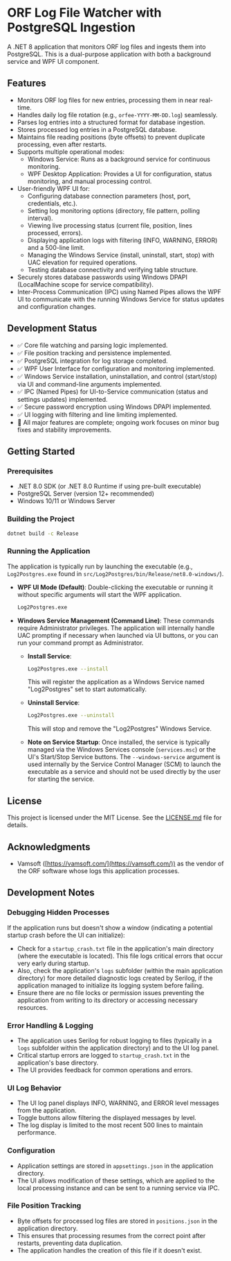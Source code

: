 # ORF Log File Watcher with PostgreSQL Ingestion

A .NET 8 application that monitors ORF log files and ingests them into PostgreSQL. This is a dual-purpose application with both a background service and WPF UI component.

## Features

- Monitors ORF log files for new entries, processing them in near real-time.
- Handles daily log file rotation (e.g., `orfee-YYYY-MM-DD.log`) seamlessly.
- Parses log entries into a structured format for database ingestion.
- Stores processed log entries in a PostgreSQL database.
- Maintains file reading positions (byte offsets) to prevent duplicate processing, even after restarts.
- Supports multiple operational modes:
    - Windows Service: Runs as a background service for continuous monitoring.
    - WPF Desktop Application: Provides a UI for configuration, status monitoring, and manual processing control.
- User-friendly WPF UI for:
    - Configuring database connection parameters (host, port, credentials, etc.).
    - Setting log monitoring options (directory, file pattern, polling interval).
    - Viewing live processing status (current file, position, lines processed, errors).
    - Displaying application logs with filtering (INFO, WARNING, ERROR) and a 500-line limit.
    - Managing the Windows Service (install, uninstall, start, stop) with UAC elevation for required operations.
    - Testing database connectivity and verifying table structure.
- Securely stores database passwords using Windows DPAPI (LocalMachine scope for service compatibility).
- Inter-Process Communication (IPC) using Named Pipes allows the WPF UI to communicate with the running Windows Service for status updates and configuration changes.

## Development Status

- ✅ Core file watching and parsing logic implemented.
- ✅ File position tracking and persistence implemented.
- ✅ PostgreSQL integration for log storage completed.
- ✅ WPF User Interface for configuration and monitoring implemented.
- ✅ Windows Service installation, uninstallation, and control (start/stop) via UI and command-line arguments implemented.
- ✅ IPC (Named Pipes) for UI-to-Service communication (status and settings updates) implemented.
- ✅ Secure password encryption using Windows DPAPI implemented.
- ✅ UI logging with filtering and line limiting implemented.
- 🏁 All major features are complete; ongoing work focuses on minor bug fixes and stability improvements.

## Getting Started

### Prerequisites

- .NET 8.0 SDK (or .NET 8.0 Runtime if using pre-built executable)
- PostgreSQL Server (version 12+ recommended)
- Windows 10/11 or Windows Server

### Building the Project

```bash
dotnet build -c Release
```

### Running the Application

The application is typically run by launching the executable (e.g., `Log2Postgres.exe` found in `src/Log2Postgres/bin/Release/net8.0-windows/`).

- **WPF UI Mode (Default)**: Double-clicking the executable or running it without specific arguments will start the WPF application.
  ```bash
  Log2Postgres.exe
  ```

- **Windows Service Management (Command Line)**:
  These commands require Administrator privileges. The application will internally handle UAC prompting if necessary when launched via UI buttons, or you can run your command prompt as Administrator.

  - **Install Service**:
    ```bash
    Log2Postgres.exe --install
    ```
    This will register the application as a Windows Service named "Log2Postgres" set to start automatically.

  - **Uninstall Service**:
    ```bash
    Log2Postgres.exe --uninstall
    ```
    This will stop and remove the "Log2Postgres" Windows Service.

  - **Note on Service Startup**: Once installed, the service is typically managed via the Windows Services console (`services.msc`) or the UI's Start/Stop Service buttons. The `--windows-service` argument is used internally by the Service Control Manager (SCM) to launch the executable as a service and should not be used directly by the user for starting the service.

## License

This project is licensed under the MIT License. See the [LICENSE.md](LICENSE.md) file for details.

## Acknowledgments

- Vamsoft ([https://vamsoft.com/](https://vamsoft.com/)) as the vendor of the ORF software whose logs this application processes.

## Development Notes

### Debugging Hidden Processes

If the application runs but doesn't show a window (indicating a potential startup crash before the UI can initialize):
- Check for a `startup_crash.txt` file in the application's main directory (where the executable is located). This file logs critical errors that occur very early during startup.
- Also, check the application's `logs` subfolder (within the main application directory) for more detailed diagnostic logs created by Serilog, if the application managed to initialize its logging system before failing.
- Ensure there are no file locks or permission issues preventing the application from writing to its directory or accessing necessary resources.

### Error Handling & Logging
- The application uses Serilog for robust logging to files (typically in a `logs` subfolder within the application directory) and to the UI log panel.
- Critical startup errors are logged to `startup_crash.txt` in the application's base directory.
- The UI provides feedback for common operations and errors.

### UI Log Behavior
- The UI log panel displays INFO, WARNING, and ERROR level messages from the application.
- Toggle buttons allow filtering the displayed messages by level.
- The log display is limited to the most recent 500 lines to maintain performance.

### Configuration
- Application settings are stored in `appsettings.json` in the application directory.
- The UI allows modification of these settings, which are applied to the local processing instance and can be sent to a running service via IPC.

### File Position Tracking
- Byte offsets for processed log files are stored in `positions.json` in the application directory.
- This ensures that processing resumes from the correct point after restarts, preventing data duplication.
- The application handles the creation of this file if it doesn't exist. 